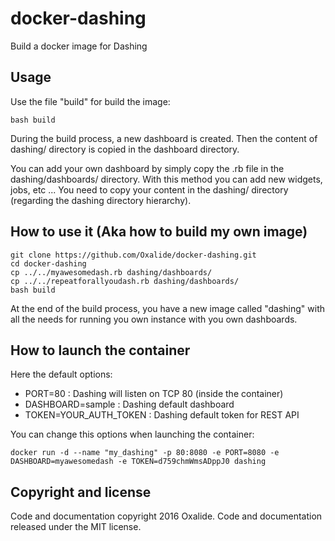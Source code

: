 # docker-dashing

Build a docker image for Dashing

## Usage

Use the file "build" for build the image:

    bash build

During the build process, a new dashboard is created. Then the content of dashing/ directory is copied in the dashboard directory.

You can add your own dashboard by simply copy the .rb file in the dashing/dashboards/ directory. With this method you can add new widgets, jobs, etc ... You need to copy your content in the dashing/ directory (regarding the dashing directory hierarchy).

## How to use it (Aka how to build my own image)

    git clone https://github.com/Oxalide/docker-dashing.git
    cd docker-dashing
    cp ../../myawesomedash.rb dashing/dashboards/
    cp ../../repeatforallyoudash.rb dashing/dashboards/
    bash build

At the end of the build process, you have a new image called "dashing" with all the needs for running you own instance with you own dashboards.

## How to launch the container 

Here the default options:
 * PORT=80 : Dashing will listen on TCP 80 (inside the container)
 * DASHBOARD=sample : Dashing default dashboard
 * TOKEN=YOUR_AUTH_TOKEN : Dashing default token for REST API

You can change this options when launching the container:

    docker run -d --name "my_dashing" -p 80:8080 -e PORT=8080 -e DASHBOARD=myawesomedash -e TOKEN=d759chmWmsADppJ0 dashing

## Copyright and license

Code and documentation copyright 2016 Oxalide. Code and documentation released under the MIT license.


